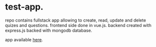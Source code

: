 # test-app.

repo contains fullstack app allowing to create, read, update and delete quizes and questions.
frontend side done in vue.js. backend created with express.js backed with mongodb database.

app available [here](https://vue-test-app.netlify.com/).
